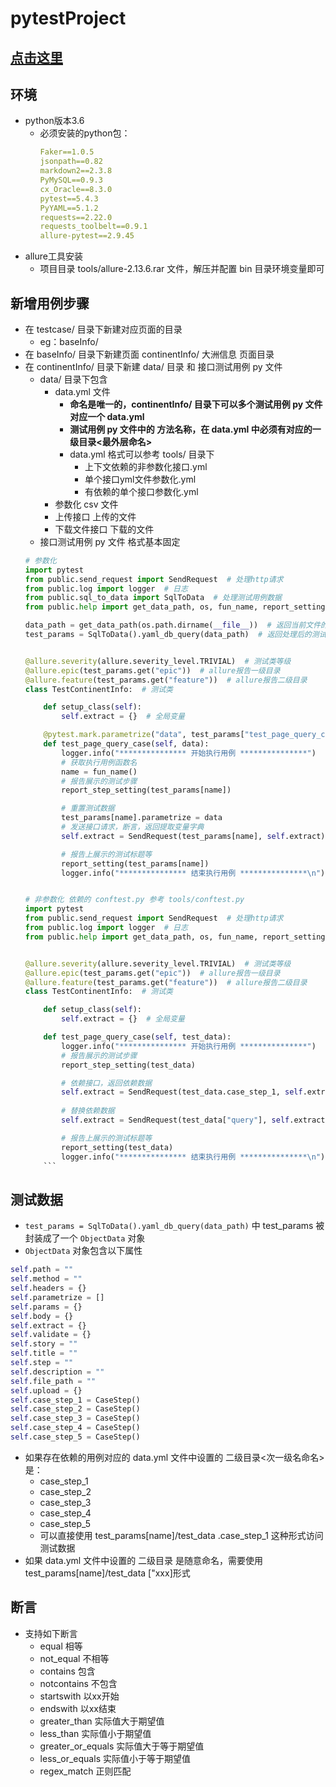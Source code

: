 # pytestProject

## [点击这里](https://www.cnblogs.com/changqing8023/p/15608857.html)

## 环境

* python版本3.6
    * 必须安装的python包：
        ```yaml
        Faker==1.0.5
        jsonpath==0.82
        markdown2==2.3.8
        PyMySQL==0.9.3
        cx_Oracle==8.3.0
        pytest==5.4.3
        PyYAML==5.1.2
        requests==2.22.0
        requests_toolbelt==0.9.1
        allure-pytest==2.9.45
        ```
* allure工具安装
    * 项目目录 tools/allure-2.13.6.rar 文件，解压并配置 bin 目录环境变量即可

## 新增用例步骤

* 在 testcase/ 目录下新建对应页面的目录
    * eg：baseInfo/
* 在 baseInfo/ 目录下新建页面 continentInfo/ 大洲信息 页面目录
* 在 continentInfo/ 目录下新建 data/ 目录 和 接口测试用例 py 文件
    * data/ 目录下包含
        * data.yml 文件
            * **命名是唯一的，continentInfo/ 目录下可以多个测试用例 py 文件对应一个 data.yml**
            * **测试用例 py 文件中的 方法名称，在 data.yml 中必须有对应的一级目录<最外层命名>**
            * data.yml 格式可以参考 tools/ 目录下
                * 上下文依赖的非参数化接口.yml
                * 单个接口yml文件参数化.yml
                * 有依赖的单个接口参数化.yml
        * 参数化 csv 文件
        * 上传接口 上传的文件
        * 下载文件接口 下载的文件
    * 接口测试用例 py 文件 格式基本固定
    ```python
    # 参数化
    import pytest
    from public.send_request import SendRequest  # 处理http请求
    from public.log import logger  # 日志
    from public.sql_to_data import SqlToData  # 处理测试用例数据
    from public.help import get_data_path, os, fun_name, report_setting, report_step_setting, allure
    
    data_path = get_data_path(os.path.dirname(__file__))  # 返回当前文件的绝对路径
    test_params = SqlToData().yaml_db_query(data_path)  # 返回处理后的测试数据
    
    
    @allure.severity(allure.severity_level.TRIVIAL)  # 测试类等级
    @allure.epic(test_params.get("epic"))  # allure报告一级目录
    @allure.feature(test_params.get("feature"))  # allure报告二级目录
    class TestContinentInfo:  # 测试类
    
        def setup_class(self):
            self.extract = {}  # 全局变量
    
        @pytest.mark.parametrize("data", test_params["test_page_query_case"].parametrize)  # pytest参数化装饰器
        def test_page_query_case(self, data):
            logger.info("*************** 开始执行用例 ***************")
            # 获取执行用例函数名
            name = fun_name()
            # 报告展示的测试步骤
            report_step_setting(test_params[name])
    
            # 重置测试数据
            test_params[name].parametrize = data
            # 发送接口请求，断言，返回提取变量字典
            self.extract = SendRequest(test_params[name], self.extract).send_request()
    
            # 报告上展示的测试标题等
            report_setting(test_params[name])
            logger.info("*************** 结束执行用例 ***************\n")

  
    # 非参数化 依赖的 conftest.py 参考 tools/conftest.py
    import pytest
    from public.send_request import SendRequest  # 处理http请求
    from public.log import logger  # 日志
    from public.help import get_data_path, os, fun_name, report_setting, report_step_setting, allure
    
    
    @allure.severity(allure.severity_level.TRIVIAL)  # 测试类等级
    @allure.epic(test_params.get("epic"))  # allure报告一级目录
    @allure.feature(test_params.get("feature"))  # allure报告二级目录
    class TestContinentInfo:  # 测试类
    
        def setup_class(self):
            self.extract = {}  # 全局变量
    
        def test_page_query_case(self, test_data):
            logger.info("*************** 开始执行用例 ***************")
            # 报告展示的测试步骤
            report_step_setting(test_data)
    
            # 依赖接口，返回依赖数据
            self.extract = SendRequest(test_data.case_step_1, self.extract).send_request()
            
            # 替换依赖数据
            self.extract = SendRequest(test_data["query"], self.extract).send_request()
    
            # 报告上展示的测试标题等
            report_setting(test_data)
            logger.info("*************** 结束执行用例 ***************\n")
        ```

## 测试数据

* `test_params = SqlToData().yaml_db_query(data_path)` 中 test_params 被封装成了一个 `ObjectData` 对象
* `ObjectData` 对象包含以下属性

```python
self.path = ""
self.method = ""
self.headers = {}
self.parametrize = []
self.params = {}
self.body = {}
self.extract = {}
self.validate = {}
self.story = ""
self.title = ""
self.step = ""
self.description = ""
self.file_path = ""
self.upload = {}
self.case_step_1 = CaseStep()
self.case_step_2 = CaseStep()
self.case_step_3 = CaseStep()
self.case_step_4 = CaseStep()
self.case_step_5 = CaseStep()
```

* 如果存在依赖的用例对应的 data.yml 文件中设置的 二级目录<次一级名命名> 是：
    * case_step_1
    * case_step_2
    * case_step_3
    * case_step_4
    * case_step_5
    * 可以直接使用 test_params[name]/test_data .case_step_1 这种形式访问测试数据
* 如果 data.yml 文件中设置的 二级目录 是随意命名，需要使用 test_params[name]/test_data ["xxx]形式

## 断言

* 支持如下断言
    * equal 相等
    * not_equal 不相等
    * contains 包含
    * notcontains 不包含
    * startswith 以xx开始
    * endswith 以xx结束
    * greater_than 实际值大于期望值
    * less_than 实际值小于期望值
    * greater_or_equals 实际值大于等于期望值
    * less_or_equals 实际值小于等于期望值
    * regex_match 正则匹配
